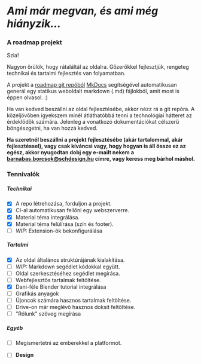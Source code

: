 # *Ami már megvan, és ami még hiányzik...*

### A roadmap projekt

Szia!

Nagyon örülök, hogy rátaláltál az oldalra. Gőzerőkkel fejlesztjük, rengeteg technikai és tartalmi fejlesztés van folyamatban.

A projekt a [roadmap git repóból](http://git.sch.bme.hu/schdesign/roadmap) [MkDocs](http://mkdocs.org) segítségével automatikusan generál egy statikus weboldalt markdown (.md) fájlokból, amit most is éppen olvasol. :)

Ha van kedved beszállni az oldal fejlesztésébe, akkor nézz rá a git repóra. 
A közeljövőben igyekszem minél átláthatóbbá tenni a technológiai hátteret az érdeklődők számára. Jelenleg a vonatkozó dokumentációkat célszerű böngészgetni, ha van hozzá kedved.

**Ha szeretnél beszállni a projekt fejlesztésébe (akár tartalommal, akár fejlesztéssel), vagy csak kíváncsi vagy, hogy hogyan is áll össze ez az egész, akkor nyugodtan dobj egy e-mailt nekem a barnabas.borcsok@schdesign.hu címre, vagy keress meg bárhol máshol.**

### Tennivalók

##### Technikai

- [x] A repo létrehozása, forduljon a projekt.
- [x] CI-al automatikusan fellőni egy webszerverre.
- [x] Material téma integrálása.
- [x] Material téma felülírása (szín és footer).
- [ ] *WIP:* Extension-ök bekonfigurálása

##### Tartalmi

- [x] Az oldal általános struktúrájának kialakítása.
- [ ] *WIP:* Markdown segédlet kódokkal együtt.
- [ ] Oldal szerkesztéséhez segédlet megírása.
- [ ] Webfejlesztős tartalmak feltöltése.
- [x] Dani-féle Blender tutorial integrálása
- [ ] Grafikás anyagok
- [ ] Újoncok számára hasznos tartalmak feltöltése.
- [ ] Drive-on már meglévő hasznos doksit feltöltése.
- [ ] "Rólunk" szöveg megírása

##### Egyéb

- [ ] Megismertetni az emberekkel a platformot.
- [ ] __Design__



